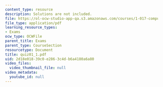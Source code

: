 ```yaml
---
content_type: resource
description: Solutions are not included.
file: https://ol-ocw-studio-app-qa.s3.amazonaws.com/courses/1-017-computing-and-data-analysis-for-environmental-applications-fall-2003/2d18e01839c0e2863c4db6a4180a6a80_quiz01_1.pdf
file_type: application/pdf
learning_resource_types:
- Exams
ocw_type: OCWFile
parent_title: Exams
parent_type: CourseSection
resourcetype: Document
title: quiz01_1.pdf
uid: 2d18e018-39c0-e286-3c4d-b6a4180a6a80
video_files:
  video_thumbnail_file: null
video_metadata:
  youtube_id: null
---
```

